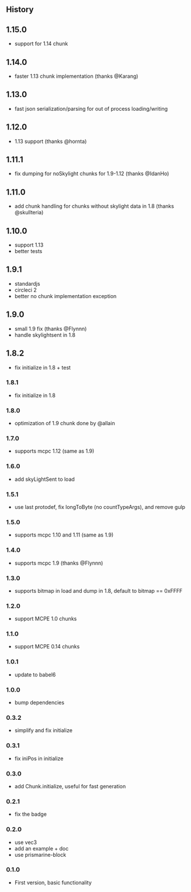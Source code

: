 ## History

## 1.15.0

* support for 1.14 chunk

## 1.14.0

* faster 1.13 chunk implementation (thanks @Karang)

## 1.13.0

* fast json serialization/parsing for out of process loading/writing

## 1.12.0

* 1.13 support (thanks @hornta)

## 1.11.1

* fix dumping for noSkylight chunks for 1.9-1.12 (thanks @IdanHo)

## 1.11.0

* add chunk handling for chunks without skylight data in 1.8 (thanks @skullteria)

## 1.10.0

* support 1.13
* better tests

## 1.9.1

* standardjs
* circleci 2
* better no chunk implementation exception

## 1.9.0

* small 1.9 fix (thanks @Flynnn)
* handle skylightsent in 1.8

## 1.8.2

* fix initialize in 1.8 + test

### 1.8.1

* fix initialize in 1.8

### 1.8.0

* optimization of 1.9 chunk done by @allain

### 1.7.0

* supports mcpc 1.12 (same as 1.9)

### 1.6.0

* add skyLightSent to load

### 1.5.1

* use last protodef, fix longToByte (no countTypeArgs), and remove gulp

### 1.5.0

* supports mcpc 1.10 and 1.11 (same as 1.9)

### 1.4.0

* supports mcpc 1.9 (thanks @Flynnn)

### 1.3.0

* supports bitmap in load and dump in 1.8, default to bitmap == 0xFFFF

### 1.2.0

* support MCPE 1.0 chunks

### 1.1.0

* support MCPE 0.14 chunks

### 1.0.1

* update to babel6

### 1.0.0

* bump dependencies

### 0.3.2

* simplify and fix initialize

### 0.3.1

* fix iniPos in initialize

### 0.3.0

* add Chunk.initialize, useful for fast generation

### 0.2.1

 * fix the badge

### 0.2.0

 * use vec3
 * add an example + doc
 * use prismarine-block

### 0.1.0

* First version, basic functionality
